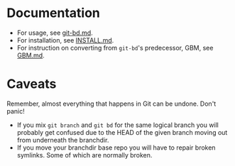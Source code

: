 # Documentation

- For usage, see [git-bd.md](https://github.com/nnutter/git-bd/blob/master/git-bd.md).
- For installation, see [INSTALL.md](https://github.com/nnutter/git-bd/blob/master/docs/INSTALL.md).
- For instruction on converting from `git-bd`'s predecessor, GBM, see [GBM.md](https://github.com/nnutter/git-bd/blob/master/docs/GBM.md).

# Caveats

Remember, almost everything that happens in Git can be undone. Don't panic!

- If you mix `git branch` and `git bd` for the same logical branch you will
  probably get confused due to the HEAD of the given branch moving out from
  underneath the branchdir.
- If you move your branchdir base repo you will have to repair broken symlinks.
  Some of which are normally broken.
